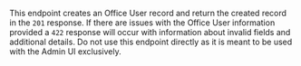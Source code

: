 This endpoint creates an Office User record and return the created record in the
`201` response. If there are issues with the Office User information provided a
`422` response will occur with information about invalid fields and additional
details. Do not use this endpoint directly as it is meant to be used with
the Admin UI exclusively.
